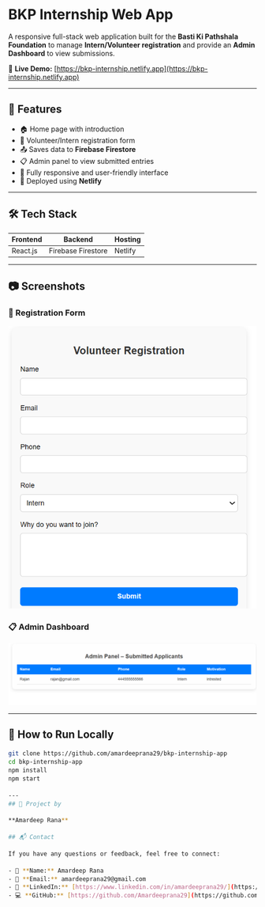 # BKP Internship Web App

A responsive full-stack web application built for the **Basti Ki Pathshala Foundation** to manage **Intern/Volunteer registration** and provide an **Admin Dashboard** to view submissions.

🔗 **Live Demo:** [https://bkp-internship.netlify.app](https://bkp-internship.netlify.app)

---

## 📌 Features

- 🏠 Home page with introduction
- 📝 Volunteer/Intern registration form
- 📤 Saves data to **Firebase Firestore**
- 📋 Admin panel to view submitted entries
- 📱 Fully responsive and user-friendly interface
- 🚀 Deployed using **Netlify**

---

## 🛠️ Tech Stack

| Frontend | Backend           | Hosting  |
|----------|-------------------|----------|
| React.js | Firebase Firestore | Netlify  |

---

## 📷 Screenshots

### 📝 Registration Form
![Form](./screenshots/form.png)

### 📋 Admin Dashboard
![Admin](./screenshots/admin.png)

---


## 🚀 How to Run Locally

```bash
git clone https://github.com/amardeeprana29/bkp-internship-app
cd bkp-internship-app
npm install
npm start

---
## 📌 Project by

**Amardeep Rana**

## 📬 Contact

If you have any questions or feedback, feel free to connect:

- 🔹 **Name:** Amardeep Rana
- 📧 **Email:** amardeeprana29@gmail.com
- 💼 **LinkedIn:** [https://www.linkedin.com/in/amardeeprana29/](https://www.linkedin.com/in/amardeeprana29/)
- 💻 **GitHub:** [https://github.com/Amardeeprana29](https://github.com/Amardeeprana29)

